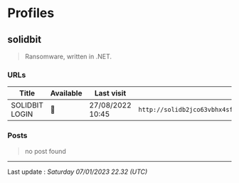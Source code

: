 # Profiles

## **solidbit**

> Ransomware, written in .NET.

### URLs
| Title | Available | Last visit | fqdn | screen 
|---|---|---|---|---|
| SOLIDBIT LOGIN | 🔴 | 27/08/2022 10:45 | `http://solidb2jco63vbhx4sfimnqmwhtdjk4jbbgq7a24cmzzkfse4rduxgid.onion` | ❌ | 

### Posts

> no post found


 --- 


Last update : _Saturday 07/01/2023 22.32 (UTC)_

